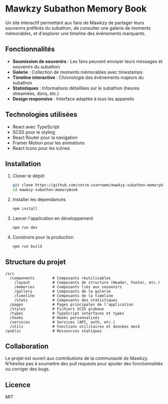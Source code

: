 # Mawkzy Subathon Memory Book

Un site interactif permettant aux fans de Mawkzy de partager leurs souvenirs préférés du subathon, de consulter une galerie de moments mémorables, et d'explorer une timeline des événements marquants.

## Fonctionnalités

- **Soumission de souvenirs** : Les fans peuvent envoyer leurs messages et souvenirs du subathon
- **Galerie** : Collection de moments mémorables avec timestamps
- **Timeline interactive** : Chronologie des événements majeurs du subathon
- **Statistiques** : Informations détaillées sur le subathon (heures streamées, dons, etc.)
- **Design responsive** : Interface adaptée à tous les appareils

## Technologies utilisées

- React avec TypeScript
- SCSS pour le styling
- React Router pour la navigation
- Framer Motion pour les animations
- React Icons pour les icônes

## Installation

1. Cloner le dépôt
   ```bash
   git clone https://github.com/votre-username/mawkzy-subathon-memorybook.git
   cd mawkzy-subathon-memorybook
   ```

2. Installer les dépendances
   ```bash
   npm install
   ```

3. Lancer l'application en développement
   ```bash
   npm run dev
   ```

4. Construire pour la production
   ```bash
   npm run build
   ```

## Structure du projet

```
/src
  /components        # Composants réutilisables
    /layout          # Composants de structure (Header, Footer, etc.)
    /memories        # Composants liés aux souvenirs
    /gallery         # Composants de la galerie
    /timeline        # Composants de la timeline
    /stats           # Composants des statistiques
  /pages             # Pages principales de l'application
  /styles            # Fichiers SCSS globaux
  /types             # TypeScript interfaces et types
  /hooks             # Hooks personnalisés
  /services          # Services (API, auth, etc.)
  /utils             # Fonctions utilitaires et données mock
/public              # Ressources statiques
```

## Collaboration

Le projet est ouvert aux contributions de la communauté de Mawkzy. N'hésitez pas à soumettre des pull requests pour ajouter des fonctionnalités ou corriger des bugs.

## Licence

MIT
